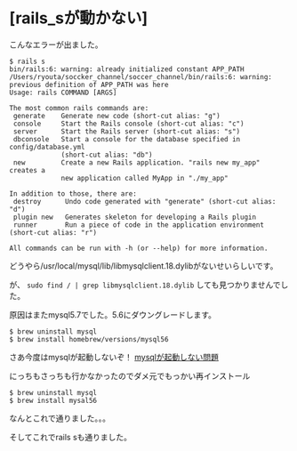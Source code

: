 # [rails_sが動かない]
こんなエラーが出ました。
```
$ rails s
bin/rails:6: warning: already initialized constant APP_PATH
/Users/ryouta/soccker_channel/soccer_channel/bin/rails:6: warning: previous definition of APP_PATH was here
Usage: rails COMMAND [ARGS]

The most common rails commands are:
 generate    Generate new code (short-cut alias: "g")
 console     Start the Rails console (short-cut alias: "c")
 server      Start the Rails server (short-cut alias: "s")
 dbconsole   Start a console for the database specified in config/database.yml
             (short-cut alias: "db")
 new         Create a new Rails application. "rails new my_app" creates a
             new application called MyApp in "./my_app"

In addition to those, there are:
 destroy      Undo code generated with "generate" (short-cut alias: "d")
 plugin new   Generates skeleton for developing a Rails plugin
 runner       Run a piece of code in the application environment (short-cut alias: "r")

All commands can be run with -h (or --help) for more information.
```

どうやら/usr/local/mysql/lib/libmysqlclient.18.dylibがないせいらしいです。

が、 `sudo find / | grep libmysqlclient.18.dylib` しても見つかりませんでした。

原因はまたmysql5.7でした。5.6にダウングレードします。

```
$ brew uninstall mysql
$ brew install homebrew/versions/mysql56
```

さあ今度はmysqlが起動しないぞ！
[mysqlが起動しない問題](https://github.com/asmsuechan/study/blob/master//databases/mysql/mysql_cannot_start_due_to_permission.md)

にっちもさっちも行かなかったのでダメ元でもっかい再インストール
```
$ brew uninstall mysql
$ brew install mysal56
```

なんとこれで通りました。。。

そしてこれでrails sも通りました。
